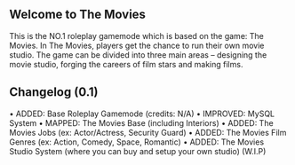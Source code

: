 ## Welcome to The Movies

This is the NO.1 roleplay gamemode which is based on the game: The Movies. In The Movies, players get the chance to run their own movie studio. The game can be divided into three main areas – designing the movie studio, forging the careers of film stars and making films.

## Changelog (0.1)
• ADDED: Base Roleplay Gamemode (credits: N/A)
• IMPROVED: MySQL System
• MAPPED: The Movies Base (including Interiors)
• ADDED: The Movies Jobs (ex: Actor/Actress, Security Guard)
• ADDED: The Movies Film Genres (ex: Action, Comedy, Space, Romantic)
• ADDED: The Movies Studio System (where you can buy and setup your own studio) (W.I.P)
